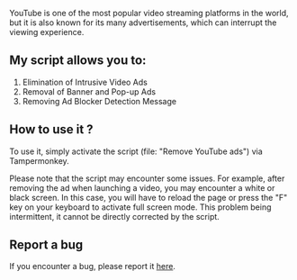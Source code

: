 YouTube is one of the most popular video streaming platforms in the world, but it is also known for its many advertisements, which can interrupt the viewing experience.

## My script allows you to:

1. Elimination of Intrusive Video Ads
2. Removal of Banner and Pop-up Ads
3. Removing Ad Blocker Detection Message

## How to use it ?

To use it, simply activate the script (file: "Remove YouTube ads") via Tampermonkey.

Please note that the script may encounter some issues. For example, after removing the ad when launching a video, you may encounter a white or black screen. In this case, you will have to reload the 
page or press the "F" key on your keyboard to activate full screen mode. This problem being intermittent, it cannot be directly corrected by the script.


## Report a bug

If you encounter a bug, please report it [here](https://github.com/NOXLVE/Remove-ads-YouTube/issues/new?assignees=&labels=bug&template=bug_report.md&title=%5BBUG%5D).
